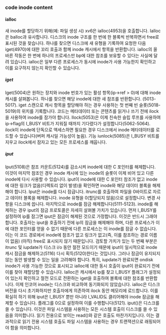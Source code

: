 ### code inode content

#### ialloc 

새 inode를 할당하기 위해(예: 파일 생성 시) xv6은 ialloc(4953)을 호출합니다. Ialloc은 balloc과 유사합니다. 디스크의 inode 구조를 한 번에 한 블록씩 반복하면서 free로 표시된 것을 찾습니다. 하나를 찾으면 디스크에 새 유형을 기록하여 요청한 다음 iget(4970)에 대한 꼬리 호출과 함께 inode 캐시에서 항목을 반환합니다. ialloc의 올바른 작동은 한 번에 하나의 프로세스만 bp에 대한 참조를 보유할 수 있다는 사실에 달려 있습니다. ialloc은 일부 다른 프로세스가 동시에 inode가 사용 가능한지 확인하고 이를 요구하지 않는지 확인할 수 있습니다.

##### iget

Iget(5004)은 원하는 장치와 inode 번호가 있는 활성 항목(ip->ref > 0)에 대해 inode 캐시를 살펴봅니다. 하나를 찾으면 해당 inode에 대한 새 참조를 반환합니다. (5013-5017). iget 스캔으로 캐시 항목을 할당해야 하는 경우 사용하는 첫 번째 빈 슬롯(5018-5019)의 위치를 기록합니다.
코드는 메타데이터 또는 콘텐츠를 읽거나 쓰기 전에 ilock을 사용하여 inode를 잠가야 합니다. Ilock(5053)은 이제 친숙한 슬립 루프를 사용하여 ip->flag의 I_BUSY 비트가 지워질 때까지 기다렸다가 설정합니다(5062-5064). ilock이 inode에 단독으로 액세스하면 필요한 경우 디스크에서 inode 메타데이터를 로드할 수 있습니다(버퍼 캐시일 가능성이 높음).
기능 iunlock(5085)은 I_BUSY 비트를 지우고 ilock에서 잠자고 있는 모든 프로세스를 깨웁니다.

##### iput

Iput(5108)은 참조 카운트(5124)를 감소시켜 inode에 대한 C 포인터를 해제합니다. 이것이 마지막 참조인 경우 inode 캐시에 있는 inode의 슬롯이 이제 비어 있고 다른 inode에 다시 사용할 수 있습니다.
iput이 inode에 대한 C 포인터 참조가 없고 inode에 대한 링크가 없음(디렉토리 없이 발생)을 확인하면 inode와 해당 데이터 블록을 해제해야 합니다. Iput은 inode를 다시 잠급니다. itrunc를 호출하여 파일을 0바이트로 자르고 데이터 블록을 해제합니다. inode 유형을 0(할당되지 않음)으로 설정합니다. 변경 사항을 디스크에 씁니다. 마지막으로 inode를 잠금 해제합니다(5111-5123).
inode를 해제하는 경우 iput의 잠금 프로토콜은 자세히 살펴볼 가치가 있습니다. 먼저 I_BUSY를 설정하여 ip를 잠그면 iput은 잠금이 해제된 것으로 가정합니다.
이것은 반드시 그래야 합니다. 호출자는 iput을 호출하기 전에 ip의 잠금을 해제해야 하며, 다른 프로세스가 이에 대한 포인터를 얻을 수 없기 때문에 다른 프로세스는 이 inode를 잠글 수 없습니다. 이는 이 코드 경로에서 inode에 참조가 없고 링크가 없고(즉, 이를 참조하는 경로 이름이 없음) (아직) free로 표시되지 않기 때문입니다. 검토할 가치가 있는 두 번째 부분은 itrunc 및 iupdate가 디스크 i/o 동안 절전 모드이기 때문에 iput이 일시적으로 inode 캐시 잠금을 해제하고(5116) 다시 획득(5120)한다는 것입니다. 그러나 잠금이 유지되지 않는 동안 발생할 수 있는 일을 고려해야 합니다. 특히, iupdate가 완료되면 ondisk inode가 사용 가능한 것으로 표시되고 ialloc에 대한 동시 호출이 iput이 완료되기 전에 이를 찾아 재할당할 수 있습니다. Ialloc은 캐시에서 ip를 찾고 I_BUSY 플래그가 설정되어 있는지 확인하고 절전 모드로 전환하는 iget을 호출하여 블록에 대한 참조를 반환합니다. 이제 인코어 inode는 디스크와 비교하여 동기화되지 않았습니다. ialloc은 디스크 버전을 다시 초기화하지만 호출자에게 의존하여 ilock 동안 메모리에 로드합니다. 이를 확실히 하기 위해 iput은 I_BUSY 뿐만 아니라 I_VALID도 클리어해야 inode 잠금을 해제할 수 있습니다. 플래그를 0으로 설정하여 이를 수행합니다(5121).
iput()은 디스크를 쓸 수 있습니다. 이것은 파일 시스템을 사용하는 모든 시스템 호출이 디스크를 쓸 수 있음을 의미합니다. 읽기 전용으로 보이는 read()와 같은 호출도 마찬가지입니다. 이는 결과적으로 읽기 전용 시스템 호출도 파일 시스템을 사용하는 경우 트랜잭션으로 래핑되어야 함을 의미합니다.